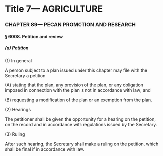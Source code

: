 
# Title 7— AGRICULTURE
### CHAPTER 89— PECAN PROMOTION AND RESEARCH
#### § 6008. Petition and review
##### (a) Petition

(1) In general

A person subject to a plan issued under this chapter may file with the Secretary a petition

(A) stating that the plan, any provision of the plan, or any obligation imposed in connection with the plan is not in accordance with law; and

(B) requesting a modification of the plan or an exemption from the plan.

(2) Hearings

The petitioner shall be given the opportunity for a hearing on the petition, on the record and in accordance with regulations issued by the Secretary.

(3) Ruling

After such hearing, the Secretary shall make a ruling on the petition, which shall be final if in accordance with law.
